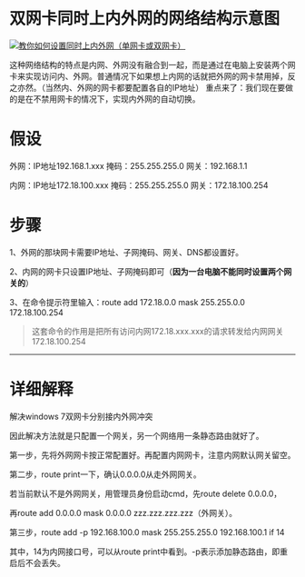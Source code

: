 # 双网卡同时上内外网的网络结构示意图

[![](http://c.hiphotos.baidu.com/exp/w=500/sign=b1b800730e23dd542173a768e108b3df/4610b912c8fcc3ceb956b5249545d688d43f2016.jpg "教你如何设置同时上内外网（单网卡或双网卡）")](http://jingyan.baidu.com/album/f0e83a2583c0cb22e5910112.html?picindex=4)

这种网络结构的特点是内网、外网没有融合到一起，而是通过在电脑上安装两个网卡来实现访问内、外网。普通情况下如果想上内网的话就把外网的网卡禁用掉，反之亦然。（当然内、外网的网卡都要配置各自的IP地址） 重点来了：我们现在要做的是在不禁用网卡的情况下，实现内外网的自动切换。

# 假设

外网：IP地址192.168.1.xxx   掩码：255.255.255.0   网关：192.168.1.1

内网：IP地址172.18.100.xxx  掩码：255.255.255.0   网关：172.18.100.254

# 步骤

1、外网的那块网卡需要IP地址、子网掩码、网关、DNS都设置好。

2、内网的网卡只设置IP地址、子网掩码即可（**因为一台电脑不能同时设置两个网关的**）

3、在命令提示符里输入：route add 172.18.0.0 mask 255.255.0.0 172.18.100.254

> 这套命令的作用是把所有访问内网172.18.xxx.xxx的请求转发给内网网关172.18.100.254

---

# 详细解释

 解决windows 7双网卡分别接内外网冲突  
  
因此解决方法就是只配置一个网关，另一个网络用一条静态路由就好了。  
  
第一步，先将外网网卡按正常配置好。再配置内网网卡，注意内网默认网关留空。  
  
第二步，route print一下，确认0.0.0.0从走外网网关。  
  
若当前默认不是外网网关，用管理员身份启动cmd，先route delete 0.0.0.0，  
  
再route add 0.0.0.0 mask 0.0.0.0 zzz.zzz.zzz.zzz（外网关）。  
  
第三步，route add -p 192.168.100.0 mask 255.255.255.0 192.168.100.1 if 14  
  
其中，14为内网接口号，可以从route print中看到。-p表示添加静态路由，即重启后不会丢失。

